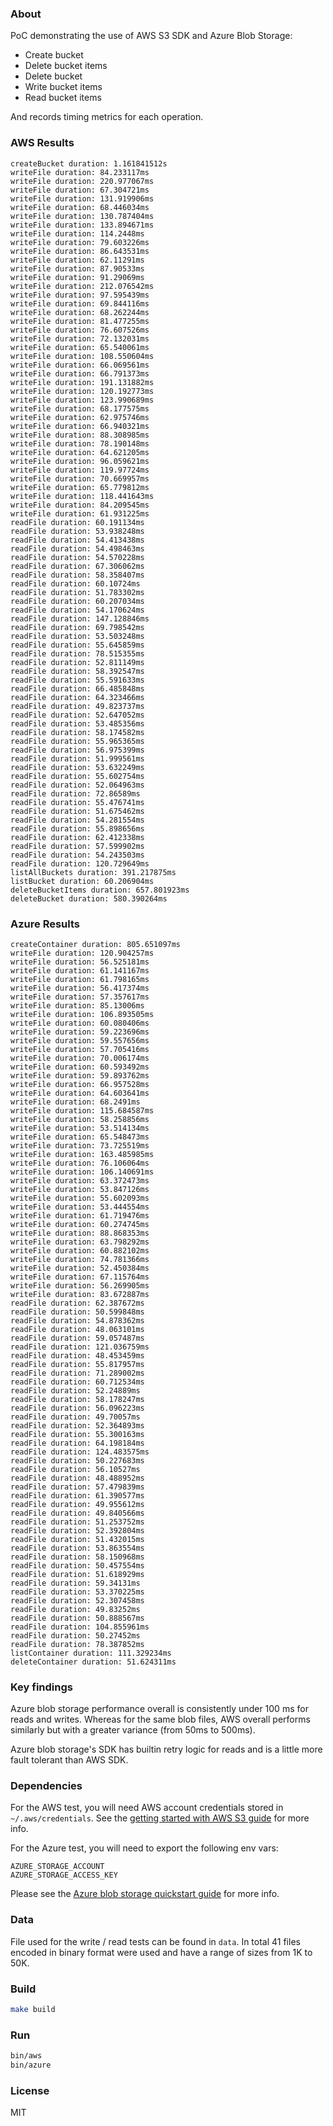 ### About

PoC demonstrating the use of AWS S3 SDK and Azure Blob Storage:

* Create bucket
* Delete bucket items
* Delete bucket
* Write bucket items
* Read bucket items

And records timing metrics for each operation.

### AWS Results

```shell
createBucket duration: 1.161841512s
writeFile duration: 84.233117ms
writeFile duration: 220.977067ms
writeFile duration: 67.304721ms
writeFile duration: 131.919906ms
writeFile duration: 68.446034ms
writeFile duration: 130.787404ms
writeFile duration: 133.894671ms
writeFile duration: 114.2448ms
writeFile duration: 79.603226ms
writeFile duration: 86.643531ms
writeFile duration: 62.11291ms
writeFile duration: 87.90533ms
writeFile duration: 91.29069ms
writeFile duration: 212.076542ms
writeFile duration: 97.595439ms
writeFile duration: 69.844116ms
writeFile duration: 68.262244ms
writeFile duration: 81.477255ms
writeFile duration: 76.607526ms
writeFile duration: 72.132031ms
writeFile duration: 65.540061ms
writeFile duration: 108.550604ms
writeFile duration: 66.069561ms
writeFile duration: 66.791373ms
writeFile duration: 191.131882ms
writeFile duration: 120.192773ms
writeFile duration: 123.990689ms
writeFile duration: 68.177575ms
writeFile duration: 62.975746ms
writeFile duration: 66.940321ms
writeFile duration: 88.308985ms
writeFile duration: 78.190148ms
writeFile duration: 64.621205ms
writeFile duration: 96.059621ms
writeFile duration: 119.97724ms
writeFile duration: 70.669957ms
writeFile duration: 65.779812ms
writeFile duration: 118.441643ms
writeFile duration: 84.209545ms
writeFile duration: 61.931225ms
readFile duration: 60.191134ms
readFile duration: 53.938248ms
readFile duration: 54.413438ms
readFile duration: 54.498463ms
readFile duration: 54.570228ms
readFile duration: 67.306062ms
readFile duration: 58.358407ms
readFile duration: 60.10724ms
readFile duration: 51.783302ms
readFile duration: 60.207034ms
readFile duration: 54.170624ms
readFile duration: 147.128846ms
readFile duration: 69.798542ms
readFile duration: 53.503248ms
readFile duration: 55.645859ms
readFile duration: 78.515355ms
readFile duration: 52.811149ms
readFile duration: 58.392547ms
readFile duration: 55.591633ms
readFile duration: 66.485848ms
readFile duration: 64.323466ms
readFile duration: 49.823737ms
readFile duration: 52.647052ms
readFile duration: 53.485356ms
readFile duration: 58.174582ms
readFile duration: 55.965365ms
readFile duration: 56.975399ms
readFile duration: 51.999561ms
readFile duration: 53.632249ms
readFile duration: 55.602754ms
readFile duration: 52.064963ms
readFile duration: 72.86589ms
readFile duration: 55.476741ms
readFile duration: 51.675462ms
readFile duration: 54.281554ms
readFile duration: 55.898656ms
readFile duration: 62.412338ms
readFile duration: 57.599902ms
readFile duration: 54.243503ms
readFile duration: 120.729649ms
listAllBuckets duration: 391.217875ms
listBucket duration: 60.206904ms
deleteBucketItems duration: 657.801923ms
deleteBucket duration: 580.390264ms
```

### Azure Results

```
createContainer duration: 805.651097ms
writeFile duration: 120.904257ms
writeFile duration: 56.525181ms
writeFile duration: 61.141167ms
writeFile duration: 61.798165ms
writeFile duration: 56.417374ms
writeFile duration: 57.357617ms
writeFile duration: 85.13006ms
writeFile duration: 106.893505ms
writeFile duration: 60.080406ms
writeFile duration: 59.223696ms
writeFile duration: 59.557656ms
writeFile duration: 57.705416ms
writeFile duration: 70.006174ms
writeFile duration: 60.593492ms
writeFile duration: 59.893762ms
writeFile duration: 66.957528ms
writeFile duration: 64.603641ms
writeFile duration: 68.2491ms
writeFile duration: 115.684587ms
writeFile duration: 58.258856ms
writeFile duration: 53.514134ms
writeFile duration: 65.548473ms
writeFile duration: 73.725519ms
writeFile duration: 163.485985ms
writeFile duration: 76.106064ms
writeFile duration: 106.140691ms
writeFile duration: 63.372473ms
writeFile duration: 53.847126ms
writeFile duration: 55.602093ms
writeFile duration: 53.444554ms
writeFile duration: 61.719476ms
writeFile duration: 60.274745ms
writeFile duration: 88.868353ms
writeFile duration: 63.798292ms
writeFile duration: 60.882102ms
writeFile duration: 74.781366ms
writeFile duration: 52.450384ms
writeFile duration: 67.115764ms
writeFile duration: 56.269905ms
writeFile duration: 83.672887ms
readFile duration: 62.387672ms
readFile duration: 50.599848ms
readFile duration: 54.878362ms
readFile duration: 48.063101ms
readFile duration: 59.057487ms
readFile duration: 121.036759ms
readFile duration: 48.453459ms
readFile duration: 55.817957ms
readFile duration: 71.289002ms
readFile duration: 60.712534ms
readFile duration: 52.24889ms
readFile duration: 58.178247ms
readFile duration: 56.096223ms
readFile duration: 49.70057ms
readFile duration: 52.364893ms
readFile duration: 55.300163ms
readFile duration: 64.198184ms
readFile duration: 124.483575ms
readFile duration: 50.227683ms
readFile duration: 56.10527ms
readFile duration: 48.488952ms
readFile duration: 57.479839ms
readFile duration: 61.390577ms
readFile duration: 49.955612ms
readFile duration: 49.840566ms
readFile duration: 51.253752ms
readFile duration: 52.392804ms
readFile duration: 51.432015ms
readFile duration: 53.863554ms
readFile duration: 58.150968ms
readFile duration: 50.457554ms
readFile duration: 51.618929ms
readFile duration: 59.34131ms
readFile duration: 53.370225ms
readFile duration: 52.307458ms
readFile duration: 49.83252ms
readFile duration: 50.888567ms
readFile duration: 104.855961ms
readFile duration: 50.27452ms
readFile duration: 78.387852ms
listContainer duration: 111.329234ms
deleteContainer duration: 51.624311ms
```

### Key findings

Azure blob storage performance overall is consistently under 100 ms for reads and writes. Whereas for the same blob files, AWS overall performs similarly but with a greater variance (from 50ms to 500ms).

Azure blob storage's SDK has builtin retry logic for reads and is a little more fault tolerant than AWS SDK.

### Dependencies

For the AWS test, you will need AWS account credentials stored in `~/.aws/credentials`. See the [getting started with AWS S3 guide](https://aws.amazon.com/s3/getting-started/) for more info.

For the Azure test, you will need to export the following env vars:

```
AZURE_STORAGE_ACCOUNT
AZURE_STORAGE_ACCESS_KEY
```

Please see the [Azure blob storage quickstart guide](https://docs.microsoft.com/en-us/azure/storage/blobs/storage-quickstart-blobs-go?tabs=linux) for more info.

### Data

File used for the write / read tests can be found in `data`. In total 41 files encoded in binary format were used and have a range of sizes from 1K to 50K.

### Build

```sh
make build
```

### Run

```sh
bin/aws
bin/azure
```

### License

MIT
